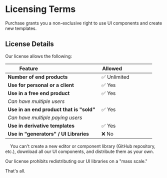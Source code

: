 # Licensing Terms

Purchase grants you a non-exclusive right to use UI components and create new templates.

## License Details

Our license allows the following:

| Feature                                    | Allowed                     |
|-------------------------------------------|-----------------------------|
| **Number of end products**                | ✅ Unlimited                |
| **Use for personal or a client**          | ✅ Yes                      |
| **Use in a free end product**             | ✅ Yes                      |
| *Can have multiple users*                 |                             |
| **Use in an end product that is "sold"**  | ✅ Yes                      |
| *Can have multiple paying users*          |                             |
| **Use in derivative templates**           | ✅ Yes                      |
| **Use in "generators" / UI Libraries**    | ❌ No                       |
   
You can't create a new editor or component library (GitHub repository, etc.), download all our UI components, and distribute them as your own.

Our license prohibits redistributing our UI libraries on a "mass scale."

That's all.
